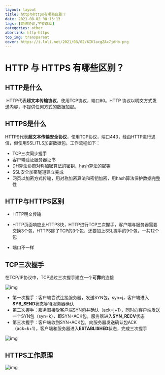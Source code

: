 ```yaml
---
layout: layout
title: http与https有哪些区别？
date: 2021-08-02 08:13:13
tags: [网络协议,字节跳动]
categories: other
abbrlink: http-https
top_img: transparent
cover: https://i.loli.net/2021/08/02/6IKlacgZAx7jdHb.png
---
```


# HTTP 与 HTTPS 有哪些区别？

## HTTP是什么

​	HTTP代表**超文本传输协议**，使用TCP协议，端口80。HTTP 协议以明文方式发送内容，不提供任何方式的数据加密。

## HTTPS是什么

​	HTTPS代表**超文本传输安全协议**，使用TCP协议，端口443，经由HTTP进行通信，但使用SSL/TLS加密数据包，工作流程如下：

- TCP三次同步握手
- 客户端验证服务器证书
- DH算法协商对称加密算法的密钥、hash算法的密钥
- SSL安全加密隧道建立完成
- 网页以加密方式传输，用对称加密算法和密钥加密，用hash算法保护数据完整性

## HTTP与HTTPS区别

- HTTP明文传输

- HTTP页面响应比HTTPS快，HTTP进行TCP三次握手，客户端与服务器需要交换3个包，HTTPS除了TCP的3个包，还要加上SSL握手的9个包，一共12个包
- 端口不一样

## TCP三次握手

​	在TCP/IP协议中，TCP通过三次握手建立一个**可靠**的连接

![img](https://i.loli.net/2021/08/02/jv7P9iRw3VkZN5x.jpg)

- 第一次握手：客户端尝试连接服务器，发送SYN包，syn=j，客户端进入**SYB_SEND**状态等待服务器确认
- 第二次握手：服务器接受客户端SYN包并确认（ack=j+1），同时向客户端发送一个SYN包（syn=k），即SYN+ACK包，服务器进入**SYN_RECV**状态
- 第三次握手：客户端收到SYN+ACK包，向服务器发送确认包ACK（ack=k+1），客户端和服务器进入**ESTABLISHED**状态，完成三次握手

![img](https://i.loli.net/2021/08/02/Iq1bfR2PBXAGdvM.png)

## HTTPS工作原理

![img](https://i.loli.net/2021/08/02/lsQzHcOtxaAVCmq.png)
